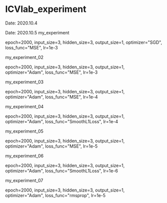 # ICVlab_experiment

Date: 2020.10.4

Date: 2020.10.5
my_experiment

epoch=2000,
input_size=3, hidden_size=3, output_size=1,
optimizer="SGD", loss_func="MSE", lr=1e-3

my_experiment_02

epoch=2000,
input_size=3, hidden_size=3, output_size=1,
optimizer="Adam", loss_func="MSE", lr=1e-3

my_experiment_03

epoch=2000,
input_size=3, hidden_size=3, output_size=1,
optimizer="Adam", loss_func="MSE", lr=1e-4

my_experiment_04

epoch=2000,
input_size=3, hidden_size=3, output_size=1,
optimizer="Adam", loss_func="SmoothL1Loss", lr=1e-4

my_experiment_05

epoch=2000,
input_size=3, hidden_size=3, output_size=1,
optimizer="Adam", loss_func="MSE", lr=1e-5

my_experiment_06

epoch=2000,
input_size=3, hidden_size=3, output_size=1,
optimizer="Adam", loss_func="SmoothL1Loss", lr=1e-6

my_experiment_07

epoch=2000,
input_size=3, hidden_size=3, output_size=1,
optimizer="Adam", loss_func="rmsprop", lr=1e-5
